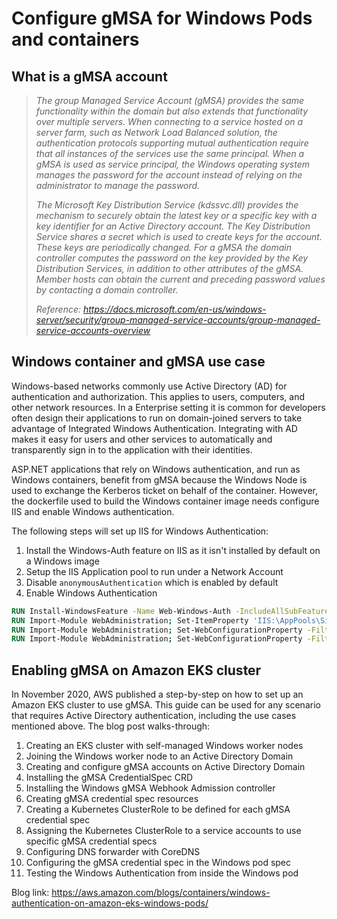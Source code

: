 # Configure gMSA for Windows Pods and containers

## What is a gMSA account

> *The group Managed Service Account (gMSA) provides the same functionality within the domain but also extends that functionality over multiple servers. When connecting to a service hosted on a server farm, such as Network Load Balanced solution, the authentication protocols supporting mutual authentication require that all instances of the services use the same principal. When a gMSA is used as service principal, the Windows operating system manages the password for the account instead of relying on the administrator to manage the password.*
> 
> *The Microsoft Key Distribution Service (kdssvc.dll) provides the mechanism to securely obtain the latest key or a specific key with a key identifier for an Active Directory account. The Key Distribution Service shares a secret which is used to create keys for the account. These keys are periodically changed. For a gMSA the domain controller computes the password on the key provided by the Key Distribution Services, in addition to other attributes of the gMSA. Member hosts can obtain the current and preceding password values by contacting a domain controller.*
> 
> *Reference: https://docs.microsoft.com/en-us/windows-server/security/group-managed-service-accounts/group-managed-service-accounts-overview*

## Windows container and gMSA use case

Windows-based networks commonly use Active Directory (AD) for authentication and authorization. This applies to users, computers, and other network resources. In a Enterprise setting it is common for developers often design their applications to run on domain-joined servers to take advantage of Integrated Windows Authentication. Integrating with AD makes it easy for users and other services to automatically and transparently sign in to the application with their identities.

ASP.NET applications that rely on Windows authentication, and run as Windows containers, benefit from gMSA because the Windows Node is used to exchange the Kerberos ticket on behalf of the container. However, the dockerfile used to build the Windows container image needs configure IIS and enable Windows authentication.

The following steps will set up IIS for Windows Authentication:

1. Install the Windows-Auth feature on IIS as it isn't installed by default on a Windows image
2. Setup the IIS Application pool to run under a Network Account
3. Disable `anonymousAuthentication` which is enabled by default
4. Enable Windows Authentication

```dockerfile
RUN Install-WindowsFeature -Name Web-Windows-Auth -IncludeAllSubFeature
RUN Import-Module WebAdministration; Set-ItemProperty 'IIS:\AppPools\SiteName' -name processModel.identityType -value 2
RUN Import-Module WebAdministration; Set-WebConfigurationProperty -Filter '/system.webServer/security/authentication/anonymousAuthentication' -Name Enabled -Value False -PSPath 'IIS:\' -Location 'SiteName'
RUN Import-Module WebAdministration; Set-WebConfigurationProperty -Filter '/system.webServer/security/authentication/windowsAuthentication' -Name Enabled -Value True -PSPath 'IIS:\' -Location 'SiteName'
```

## Enabling gMSA on Amazon EKS cluster

In November 2020, AWS published a step-by-step on how to set up an Amazon EKS cluster to use gMSA. This guide can be used for any scenario that requires Active Directory authentication, including the use cases mentioned above. The blog post walks-through:

1. Creating an EKS cluster with self-managed Windows worker nodes
2. Joining the Windows worker node to an Active Directory Domain
3. Creating and configure gMSA accounts on Active Directory Domain
4. Installing the gMSA CredentialSpec CRD
5. Installing the Windows gMSA Webhook Admission controller
6. Creating gMSA credential spec resources
7. Creating a Kubernetes ClusterRole to be defined for each gMSA credential spec
8. Assigning the Kubernetes ClusterRole to a service accounts to use specific gMSA credential specs
9. Configuring DNS forwarder with CoreDNS
10. Configuring the gMSA credential spec in the Windows pod spec
11. Testing the Windows Authentication from inside the Windows pod

Blog link:
https://aws.amazon.com/blogs/containers/windows-authentication-on-amazon-eks-windows-pods/
